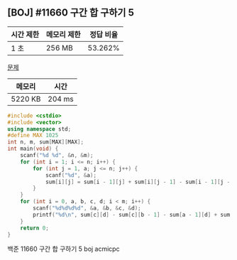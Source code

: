 ## [BOJ] #11660 구간 합 구하기 5

| 시간 제한 | 메모리 제한 | 정답 비율 |
| --------- | ----------- | --------- |
| 1 초      | 256 MB      | 53.262%   |

[문제](https://www.acmicpc.net/problem/11660)



| 메모리  | 시간   |
| ------- | ------ |
| 5220 KB | 204 ms |

```c++
#include <cstdio>
#include <vector>
using namespace std;
#define MAX 1025
int n, m, sum[MAX][MAX];
int main(void) {
	scanf("%d %d", &n, &m);
	for (int i = 1; i <= n; i++) {
		for (int j = 1, a; j <= n; j++) {
			scanf("%d", &a);
			sum[i][j] = sum[i - 1][j] + sum[i][j - 1] - sum[i - 1][j - 1] + a;
		}
	}
	for (int i = 0, a, b, c, d; i < m; i++) {
		scanf("%d%d%d%d", &a, &b, &c, &d);
		printf("%d\n", sum[c][d] - sum[c][b - 1] - sum[a - 1][d] + sum[a - 1][b - 1]);
	}
	return 0;
}
```





백준 11660 구간 합 구하기 5 boj acmicpc

